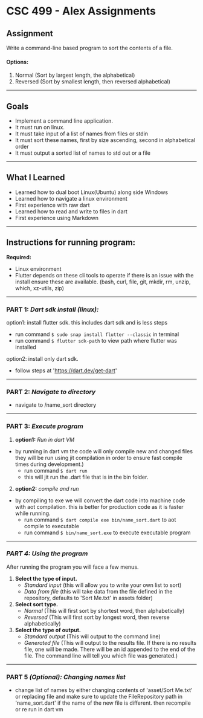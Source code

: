 # CSC 499 - Alex Assignments

## Assignment
Write a command-line based program to sort the contents of a file.

#### __Options:__
1. Normal (Sort by largest length, the alphabetical)
2. Reversed (Sort by smallest length, then reversed alphabetical)

---

## Goals
- Implement a command line application.
- It must run on linux.
- It must take input of a list of names from files or stdin
- It must sort these names, first by size ascending, second in alphabetical order
- It must output a sorted list of names to std out or a file

---

## What I Learned
 - Learned how to dual boot Linux(Ubuntu) along side Windows
 - Learned how to navigate a linux environment
 - First experience with raw dart
 - Learned how to read and write to files in dart
 - First experience using Markdown

 ---

## Instructions for running program:

 __Required:__
  - Linux environment
  - Flutter depends on these cli tools to operate if there is an issue
     with the install ensure these are available.
     (bash, curl, file, git, mkdir, rm, unzip, which, xz-utils, zip)

---

### __PART 1:__ _Dart sdk install (linux):_
 option1: install flutter sdk. this includes dart sdk and is less steps
  - run command `$ sudo snap install flutter --classic` in terminal 
  - run command `$ flutter sdk-path` to view path where flutter was installed

 option2: install only dart sdk.
  - follow steps at 'https://dart.dev/get-dart'

---

### __PART 2:__ _Navigate to directory_
 - navigate to /name_sort directory

---

### __PART 3:__ _Execute program_ 
1. __option1:__ _Run in dart VM_
  * by running in dart vm the code will only compile new and changed files
    they will be run using jit compilation in order to ensure fast compile 
    times during development.)
    - run command `$ dart run`
    - this will jit run the .dart file that is in the bin folder.

2. __option2:__ _compile and run_
  * by compiling to exe we will convert the dart code into machine code with
    aot compilation. this is better for production code as it is faster while
    running.
    - run command `$ dart compile exe bin/name_sort.dart` to aot compile to executable
    - run command `$ bin/name_sort.exe` to execute executable program 

---

### ___PART 4:__ Using the program_
After running the program you will face a few menus.
1. __Select the type of input.__
   * _Standard input_ (this will allow you to write your own list to sort)
   * _Data from file_ (this will take data from the file defined in the repository, defaults to 'Sort Me.txt' in assets folder)
2. __Select sort type.__
   * _Normal_ (This will first sort by shortest word, then alphabetically)
   * _Reversed_ (This will first sort by longest word, then reverse alphabetically)
3. __Select the type of output.__
   * _Standard output_ (This will output to the command line)
   * _Generated file_ (This will output to the results file. If there is no results file, one will be made. There will be an id appended to the end of the file. The command line will tell you which file was generated.)

---

### __PART 5__ ___(Optional):__ Changing names list_
 - change list of names by either changing contents of 'asset/Sort Me.txt'
   or replacing file and make sure to update the FileRepository path in 'name_sort.dart' 
   if the name of the new file is different. then recompile or re run in dart vm

